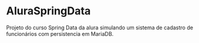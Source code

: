 # AluraSpringData
Projeto do curso Spring Data da alura simulando um sistema de cadastro de funcionários com persistencia em MariaDB.

